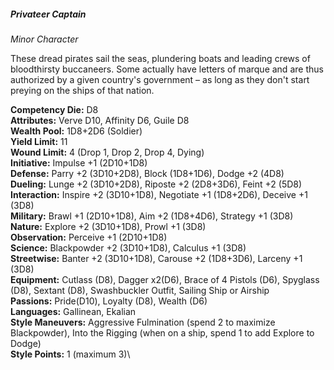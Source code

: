 ##### Privateer Captain

*Minor Character*

These dread pirates sail the seas, plundering boats and leading crews of
bloodthirsty buccaneers. Some actually have letters of marque and are
thus authorized by a given country's government – as long as they don't
start preying on the ships of that nation.

**Competency Die:** D8\
**Attributes:** Verve D10, Affinity D6, Guile D8\
**Wealth Pool:** 1D8+2D6 (Soldier)\
**Yield Limit:** 11\
**Wound Limit:** 4 (Drop 1, Drop 2, Drop 4, Dying)\
**Initiative:** Impulse +1 (2D10+1D8)\
**Defense:** Parry +2 (3D10+2D8), Block (1D8+1D6), Dodge +2 (4D8)\
**Dueling:** Lunge +2 (3D10+2D8), Riposte +2 (2D8+3D6), Feint +2 (5D8)\
**Interaction:** Inspire +2 (3D10+1D8), Negotiate +1 (1D8+2D6), Deceive +1 (3D8)\
**Military:** Brawl +1 (2D10+1D8), Aim +2 (1D8+4D6), Strategy +1 (3D8)\
**Nature:** Explore +2 (3D10+1D8), Prowl +1 (3D8)\
**Observation:** Perceive +1 (2D10+1D8)\
**Science:** Blackpowder +2 (3D10+1D8), Calculus +1 (3D8)\
**Streetwise:** Banter +2 (3D10+1D8), Carouse +2 (1D8+3D6), Larceny +1 (3D8)\
**Equipment:** Cutlass (D8), Dagger x2(D6), Brace of 4 Pistols (D6),
Spyglass (D8), Sextant (D8), Swashbuckler Outfit, Sailing Ship or
Airship\
**Passions:** Pride(D10), Loyalty (D8), Wealth (D6)\
**Languages:** Gallinean, Ekalian\
**Style Maneuvers:** Aggressive Fulmination (spend 2 to maximize
Blackpowder), Into the Rigging (when on a ship, spend 1 to add Explore
to Dodge)\
**Style Points:** 1 (maximum 3)\
